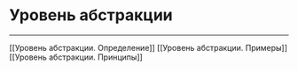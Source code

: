 # Уровень абстракции

---

[[Уровень абстракции. Определение]]
[[Уровень абстракции. Примеры]]
[[Уровень абстракции. Принципы]]